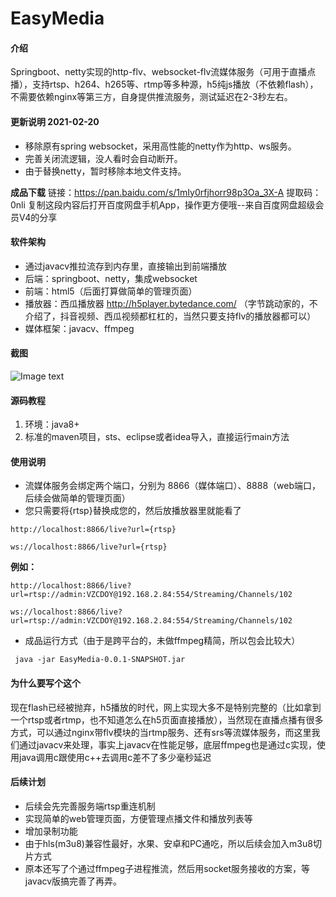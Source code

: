 
# EasyMedia

#### 介绍
Springboot、netty实现的http-flv、websocket-flv流媒体服务（可用于直播点播），支持rtsp、h264、h265等、rtmp等多种源，h5纯js播放（不依赖flash），不需要依赖nginx等第三方，自身提供推流服务，测试延迟在2-3秒左右。

#### 更新说明 2021-02-20
- 移除原有spring websocket，采用高性能的netty作为http、ws服务。
- 完善关闭流逻辑，没人看时会自动断开。
- 由于替换netty，暂时移除本地文件支持。

**成品下载**
链接：https://pan.baidu.com/s/1mIy0rfjhorr98p3Oa_3X-A 
提取码：0nli 
复制这段内容后打开百度网盘手机App，操作更方便哦--来自百度网盘超级会员V4的分享

#### 软件架构
- 通过javacv推拉流存到内存里，直接输出到前端播放
- 后端：springboot、netty，集成websocket
- 前端：html5（后面打算做简单的管理页面）
- 播放器：西瓜播放器 http://h5player.bytedance.com/ （字节跳动家的，不介绍了，抖音视频、西瓜视频都杠杠的，当然只要支持flv的播放器都可以）
- 媒体框架：javacv、ffmpeg

#### 截图
![Image text](https://img-blog.csdnimg.cn/img_convert/e8944fb7e61fbead2e773edfd6beeaf6.png)


#### 源码教程

1.  环境：java8+
2.  标准的maven项目，sts、eclipse或者idea导入，直接运行main方法

#### 使用说明

- 流媒体服务会绑定两个端口，分别为 8866（媒体端口）、8888（web端口，后续会做简单的管理页面）
- 您只需要将{rtsp}替换成您的，然后放播放器里就能看了


`http://localhost:8866/live?url={rtsp}`


`ws://localhost:8866/live?url={rtsp}`


 **例如：**


`http://localhost:8866/live?url=rtsp://admin:VZCDOY@192.168.2.84:554/Streaming/Channels/102`


`ws://localhost:8866/live?url=rtsp://admin:VZCDOY@192.168.2.84:554/Streaming/Channels/102`


- 成品运行方式（由于是跨平台的，未做ffmpeg精简，所以包会比较大）


` java -jar EasyMedia-0.0.1-SNAPSHOT.jar`

#### 为什么要写个这个
现在flash已经被抛弃，h5播放的时代，网上实现大多不是特别完整的（比如拿到一个rtsp或者rtmp，也不知道怎么在h5页面直接播放），当然现在直播点播有很多方式，可以通过nginx带flv模块的当rtmp服务、还有srs等流媒体服务，而这里我们通过javacv来处理，事实上javacv在性能足够，底层ffmpeg也是通过c实现，使用java调用c跟使用c++去调用c差不了多少毫秒延迟


#### 后续计划
- 后续会先完善服务端rtsp重连机制
- 实现简单的web管理页面，方便管理点播文件和播放列表等
- 增加录制功能
- 由于hls(m3u8)兼容性最好，水果、安卓和PC通吃，所以后续会加入m3u8切片方式
- 原本还写了个通过ffmpeg子进程推流，然后用socket服务接收的方案，等javacv版搞完善了再弄。

